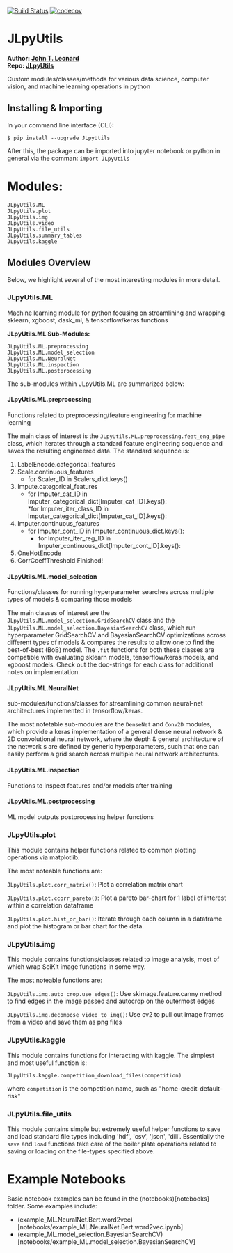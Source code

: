 [![Build Status](https://travis-ci.com/jlnerd/JLpyUtils.svg?branch=master)](https://travis-ci.com/jlnerd/JLpyUtils)
[![codecov](https://codecov.io/gh/jlnerd/JLpyUtils/branch/master/graph/badge.svg)](https://codecov.io/gh/jlnerd/JLpyUtils)


# JLpyUtils
__Author: [John T. Leonard](https://www.linkedin.com/in/johntleonard/)__<br>
__Repo: [JLpyUtils](https://github.com/jlnerd/JLpyUtils)__

Custom modules/classes/methods for various data science, computer vision, and machine learning operations in python
    
## Installing & Importing
In your command line interface (CLI):
```
$ pip install --upgrade JLpyUtils
```
After this, the package can be imported into jupyter notebook or python in general via the comman:
```import JLpyUtils```


# Modules:
```
JLpyUtils.ML
JLpyUtils.plot
JLpyUtils.img
JLpyUtils.video
JLpyUtils.file_utils
JLpyUtils.summary_tables
JLpyUtils.kaggle
```

## Modules Overview

Below, we highlight several of the most interesting modules in more detail.

### JLpyUtils.ML
Machine learning module for python focusing on streamlining and wrapping sklearn, xgboost, dask_ml, & tensorflow/keras functions

__JLpyUtils.ML Sub-Modules:__
```
JLpyUtils.ML.preprocessing 
JLpyUtils.ML.model_selection
JLpyUtils.ML.NeuralNet
JLpyUtils.ML.inspection
JLpyUtils.ML.postprocessing
````

The sub-modules within JLpyUtils.ML are summarized below:

#### JLpyUtils.ML.preprocessing 
Functions related to preprocessing/feature engineering for machine learning

The main class of interest is the ```JLpyUtils.ML.preprocessing.feat_eng_pipe``` class, which iterates through a standard feature engineering sequence and saves the resulting engineered data. The standard sequence is:

1. LabelEncode.categorical_features
2. Scale.continuous_features
    * for Scaler_ID in Scalers_dict.keys()
3. Impute.categorical_features
    * for Imputer_cat_ID in Imputer_categorical_dict[Imputer_cat_ID].keys():<br>
        *for Imputer_iter_class_ID in Imputer_categorical_dict[Imputer_cat_ID].keys():
4. Imputer.continuous_features
    * for Imputer_cont_ID in Imputer_continuous_dict.keys():
        * for Imputer_iter_reg_ID in Imputer_continuous_dict[Imputer_cont_ID].keys():
5. OneHotEncode
6. CorrCoeffThreshold
Finished!
        
#### JLpyUtils.ML.model_selection
Functions/classes for running hyperparameter searches across multiple types of models & comparing those models

The main classes of interest are the ```JLpyUtils.ML.model_selection.GridSearchCV``` class and the ```JLpyUtils.ML.model_selection.BayesianSearchCV``` class, which run hyperparameter GridSearchCV and BayesianSearchCV optimizations across different types of models & compares the results to allow one to find the best-of-best (BoB) model. The ```.fit``` functions for both these classes are compatible with evaluating sklearn models, tensorflow/keras models, and xgboost models. Check out the doc-strings for each class for additional notes on implementation.

#### JLpyUtils.ML.NeuralNet
sub-modules/functions/classes for streamlining common neural-net architectures implemented in tensorflow/keras.

The most notetable sub-modules are the ```DenseNet``` and ```Conv2D``` modules, which provide a keras implementation of a general dense neural network & 2D convolutional neural network, where the depth & general architecture of the network s are defined by generic hyperparameters, such that one can easily perform a grid search across multiple neural network architectures.

#### JLpyUtils.ML.inspection
Functions to inspect features and/or models after training

#### JLpyUtils.ML.postprocessing
ML model outputs postprocessing helper functions


### JLpyUtils.plot
This module contains helper functions related to common plotting operations via matplotlib.

The most noteable functions are:

```JLpyUtils.plot.corr_matrix()```: Plot a correlation matrix chart

```JLpyUtils.plot.ccorr_pareto()```: Plot a pareto bar-chart for 1 label of interest within a correlation dataframe

```JLpyUtils.plot.hist_or_bar()```: Iterate through each column in a dataframe and plot the histogram or bar chart for the data.

### JLpyUtils.img
This module contains functions/classes related to image analysis, most of which wrap SciKit image functions in some way.

The most noteable functions are: 

```JLpyUtils.img.auto_crop.use_edges()```: Use skimage.feature.canny method to find edges in the image passed and autocrop on the outermost edges

```JLpyUtils.img.decompose_video_to_img()```: Use cv2 to pull out image frames from a video and save them as png files


### JLpyUtils.kaggle
This module contains functions for interacting with kaggle. The simplest and most useful function is:
```
JLpyUtils.kaggle.competition_download_files(competition)
```
where ```competition``` is the competition name, such as  "home-credit-default-risk"

### JLpyUtils.file_utils
This module contains simple but extremely useful helper functions to save and load standard file types including 'hdf', 'csv', 'json', 'dill'. Essentially the ```save``` and ```load``` functions take care of the boiler plate operations related to saving or loading on the file-types specified above.

# Example Notebooks
Basic notebook examples can be found in the (notebooks)[notebooks] folder. Some examples include:
* (example_ML.NeuralNet.Bert.word2vec)[notebooks/example_ML.NeuralNet.Bert.word2vec.ipynb]
* (example_ML.model_selection.BayesianSearchCV) [notebooks/example_ML.model_selection.BayesianSearchCV]

